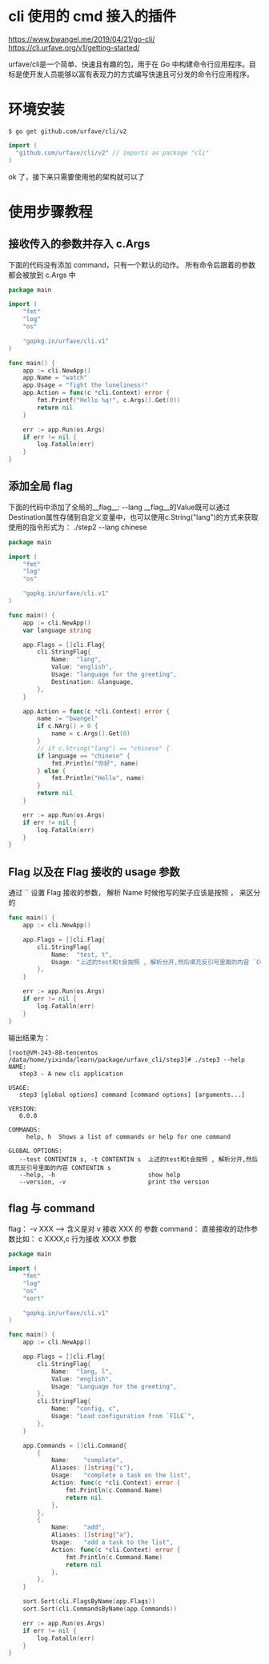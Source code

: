 # cli 使用的 cmd 接入的插件
https://www.bwangel.me/2019/04/21/go-cli/
https://cli.urfave.org/v1/getting-started/


urfave/cli是一个简单、快速且有趣的包，用于在 Go 中构建命令行应用程序。目标是使开发人员能够以富有表现力的方式编写快速且可分发的命令行应用程序。

# 环境安装

```
$ go get github.com/urfave/cli/v2
```

``` go
import (
  "github.com/urfave/cli/v2" // imports as package "cli"
)
```

ok 了，接下来只需要使用他的架构就可以了

# 使用步骤教程

## 接收传入的参数并存入 c.Args
下面的代码没有添加 command，只有一个默认的动作。
所有命令后跟着的参数都会被放到 c.Args 中
``` go
package main

import (
	"fmt"
	"log"
	"os"

	"gopkg.in/urfave/cli.v1"
)

func main() {
	app := cli.NewApp()
	app.Name = "watch"
	app.Usage = "fight the loneliness!"
	app.Action = func(c *cli.Context) error {
		fmt.Printf("Hello %q!", c.Args().Get(0))
		return nil
	}

	err := app.Run(os.Args)
	if err != nil {
		log.Fatalln(err)
	}
}
```


## 添加全局 flag
下面的代码中添加了全局的__flag__: --lang
__flag__的Value既可以通过Destination属性存储到自定义变量中，也可以使用c.String("lang")的方式来获取
使用的指令形式为： ./step2 --lang chinese


``` go
package main

import (
	"fmt"
	"log"
	"os"

	"gopkg.in/urfave/cli.v1"
)

func main() {
	app := cli.NewApp()
	var language string

	app.Flags = []cli.Flag{
		cli.StringFlag{
			Name:  "lang",
			Value: "english",
			Usage: "language for the greeting",
			Destination: &language,
		},
	}

	app.Action = func(c *cli.Context) error {
		name := "bwangel"
		if c.NArg() > 0 {
			name = c.Args().Get(0)
		}
		// if c.String("lang") == "chinese" {
		if language == "chinese" {
			fmt.Println("你好", name)
		} else {
			fmt.Println("Hello", name)
		}
		return nil
	}

	err := app.Run(os.Args)
	if err != nil {
		log.Fatalln(err)
	}
}
```

## Flag 以及在 Flag 接收的 usage 参数
通过 `` 设置 Flag 接收的参数，
解析 Name 时候他写的架子应该是按照 ， 来区分的

``` go
func main() {
	app := cli.NewApp()

	app.Flags = []cli.Flag{
		cli.StringFlag{
			Name:  "test, t",
			Usage: "上述的test和t会按照 , 解析分开,然后填充反引号里面的内容 `CONTENTIN s`",
		},
	}

	err := app.Run(os.Args)
	if err != nil {
		log.Fatalln(err)
	}
}
```

输出结果为：
``` shell
[root@VM-243-88-tencentos /data/home/yixinda/learn/package/urfave_cli/step3]# ./step3 --help
NAME:
   step3 - A new cli application

USAGE:
   step3 [global options] command [command options] [arguments...]

VERSION:
   0.0.0

COMMANDS:
     help, h  Shows a list of commands or help for one command

GLOBAL OPTIONS:
   --test CONTENTIN s, -t CONTENTIN s  上述的test和t会按照 , 解析分开,然后填充反引号里面的内容 CONTENTIN s
   --help, -h                          show help
   --version, -v                       print the version
```

## flag 与 command
flag： -v XXX --> 含义是对 v 接收 XXX 的 参数
command： 直接接收的动作参数比如： c XXXX,c 行为接收 XXXX 参数

```go
package main

import (
	"fmt"
	"log"
	"os"
	"sort"

	"gopkg.in/urfave/cli.v1"
)

func main() {
	app := cli.NewApp()

	app.Flags = []cli.Flag{
		cli.StringFlag{
			Name:  "lang, l",
			Value: "english",
			Usage: "Language for the greeting",
		},
		cli.StringFlag{
			Name:  "config, c",
			Usage: "Load configuration from `FILE`",
		},
	}

	app.Commands = []cli.Command{
		{
			Name:    "complete",
			Aliases: []string{"c"},
			Usage:   "complete a task on the list",
			Action: func(c *cli.Context) error {
				fmt.Println(c.Command.Name)
				return nil
			},
		},
		{
			Name:    "add",
			Aliases: []string{"a"},
			Usage:   "add a task to the list",
			Action: func(c *cli.Context) error {
				fmt.Println(c.Command.Name)
				return nil
			},
		},
	}

	sort.Sort(cli.FlagsByName(app.Flags))
	sort.Sort(cli.CommandsByName(app.Commands))

	err := app.Run(os.Args)
	if err != nil {
		log.Fatalln(err)
	}
}
```